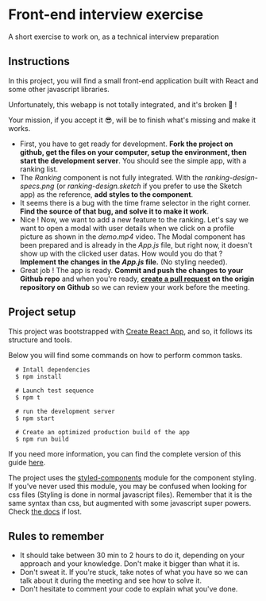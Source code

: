 
# Front-end interview exercise
A short exercise to work on, as a technical interview preparation


## Instructions
In this project, you will find a small front-end application built with React and some other javascript libraries.

Unfortunately, this webapp is not totally integrated, and it's broken 🤕 !

Your mission, if you accept it 😎, will be to finish what's missing and make it works.

- First, you have to get ready for development. **Fork the project on github, get the files on your computer, setup the environment, then start the development server**. You should see the simple app, with a ranking list.
- The *Ranking* component is not fully integrated. With the *ranking-design-specs.png* (or *ranking-design.sketch* if you prefer to use the Sketch app) as the reference, **add styles to the component**.
- It seems there is a bug with the time frame selector in the right corner. **Find the source of that bug, and solve it to make it work**.
- Nice ! Now, we want to add a new feature to the ranking. Let's say we want to open a modal with user details when we click on a profile picture as shown in the *demo.mp4* video. The Modal component has been prepared and is already in the *App.js* file, but right now, it doesn't show up with the clicked user datas. How would you do that ? **Implement the changes in the *App.js* file.** (No styling needed).
- Great job ! The app is ready. **Commit and push the changes to your Github repo** and when you're ready, **[create a pull request](https://help.github.com/articles/creating-a-pull-request/) on the origin repository on Github** so we can review your work before the meeting.


## Project setup
This project was bootstrapped with [Create React App](https://github.com/facebookincubator/create-react-app), and so, it follows its structure and tools.

Below you will find some commands on how to perform common tasks.
```shell
  # Intall dependencies
  $ npm install

  # Launch test sequence
  $ npm t

  # run the development server
  $ npm start

  # Create an optimized production build of the app
  $ npm run build

```
If you need more information, you can find the complete version of this guide [here](https://github.com/facebookincubator/create-react-app/blob/master/packages/react-scripts/template/README.md).

The project uses the [styled-components](https://www.styled-components.com/) module for the component styling. If you've never used this module, you may be confused when looking for css files (Styling is done in normal javascript files). Remember that it is the same syntax than css, but augmented with some javascript super powers. Check [the docs](https://www.styled-components.com/docs) if lost.

## Rules to remember
- It should take between 30 min to 2 hours to do it, depending on your approach and your knowledge. Don't make it bigger than what it is.
- Don't sweat it. If you're stuck, take notes of what you have so we can talk about it during the meeting and see how to solve it.
- Don't hesitate to comment your code to explain what you've done.

